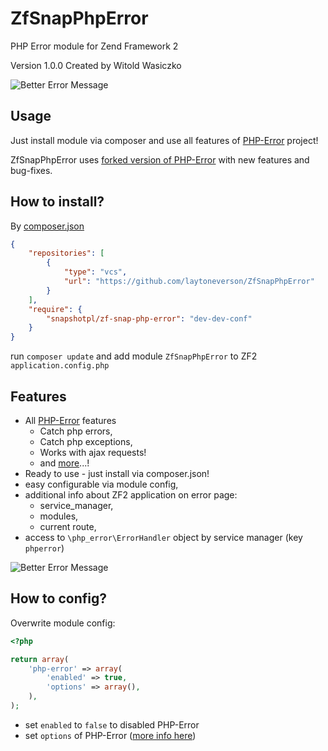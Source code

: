 ZfSnapPhpError
==============

PHP Error module for Zend Framework 2

Version 1.0.0 Created by Witold Wasiczko

![Better Error Message](http://www.psd2html.pl/public/ZfSnapPhpError/head.png)

Usage
-----
Just install module via composer and use all features of [PHP-Error](http://phperror.net/) project!

ZfSnapPhpError uses [forked version of PHP-Error](https://github.com/snapshotpl/PHP-Error) with new features and bug-fixes.

How to install?
---------------
By [composer.json](https://getcomposer.org/)
```json
{
    "repositories": [
        {
            "type": "vcs",
            "url": "https://github.com/laytoneverson/ZfSnapPhpError"
        }
    ],
    "require": {
        "snapshotpl/zf-snap-php-error": "dev-dev-conf"
    }
}
```

run `composer update` and add module `ZfSnapPhpError` to ZF2 `application.config.php`

Features
--------
* All [PHP-Error](http://phperror.net/) features
  * Catch php errors,
  * Catch php exceptions,
  * Works with ajax requests!
  * and [more](http://phperror.net/)...!
* Ready to use - just install via composer.json!
* easy configurable via module config,
* additional info about ZF2 application on error page:
  * service_manager,
  * modules,
  * current route,
* access to `\php_error\ErrorHandler` object by service manager (key `phperror`)

![Better Error Message](http://www.psd2html.pl/public/ZfSnapPhpError/custom.png)

How to config?
--------------
Overwrite module config:
```php
<?php

return array(
    'php-error' => array(
        'enabled' => true,
        'options' => array(),
    ),
);
```
* set `enabled` to `false` to disabled PHP-Error
* set `options` of PHP-Error ([more info here](https://github.com/JosephLenton/PHP-Error/wiki/Options#all-options))
